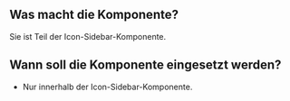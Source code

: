 
## Was macht die Komponente?
Sie ist Teil der Icon-Sidebar-Komponente.

## Wann soll die Komponente eingesetzt werden?
* Nur innerhalb der Icon-Sidebar-Komponente.